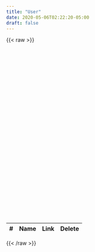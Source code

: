 ```yaml
---
title: "User"
date: 2020-05-06T02:22:20-05:00
draft: false
---
```


{{< raw >}}

<div class="videoWrapper bg-dark">
<iframe class='videPlayer' width="100%" height="450" frameborder="0" allow="accelerometer; autoplay; encrypted-media; gyroscope; picture-in-picture" allowfullscreen></iframe>
</div>

<table class="table table-dark">
  <thead>
    <tr>
      <th scope="col">#</th>
      <th scope="col">Name</th>
      <th scope="col">Link</th>
      <th scope="col">Delete</th>
    </tr>
  </thead>
  <tbody class="pendingSongs">
  </tbody>
</table>
{{< /raw >}}

